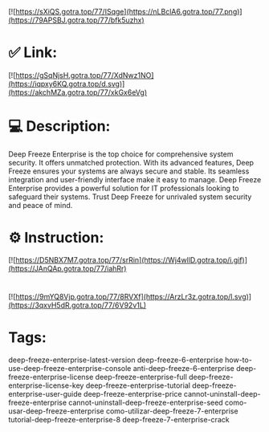 [![https://sXiQS.gotra.top/77/ISqge](https://nLBclA6.gotra.top/77.png)](https://79APSBJ.gotra.top/77/bfk5uzhx)
# ✅ Link:
[![https://gSqNjsH.gotra.top/77/XdNwz1NO](https://iqpxy6KQ.gotra.top/d.svg)](https://akchMZa.gotra.top/77/xkGx6eVg)
# 💻 Description:
Deep Freeze Enterprise is the top choice for comprehensive system security. It offers unmatched protection. With its advanced features, Deep Freeze ensures your systems are always secure and stable. Its seamless integration and user-friendly interface make it easy to manage. Deep Freeze Enterprise provides a powerful solution for IT professionals looking to safeguard their systems. Trust Deep Freeze for unrivaled system security and peace of mind.

# ⚙️ Instruction:
[![https://D5NBX7M7.gotra.top/77/srRin](https://Wj4wllD.gotra.top/i.gif)](https://JAnQAp.gotra.top/77/iahRr)
#
[![https://9mYQ8Vjp.gotra.top/77/8RVXf](https://ArzLr3z.gotra.top/l.svg)](https://3qxvH5dR.gotra.top/77/6V92v1L)
# Tags:
deep-freeze-enterprise-latest-version deep-freeze-6-enterprise how-to-use-deep-freeze-enterprise-console anti-deep-freeze-6-enterprise deep-freeze-enterprise-license deep-freeze-enterprise-full deep-freeze-enterprise-license-key deep-freeze-enterprise-tutorial deep-freeze-enterprise-user-guide deep-freeze-enterprise-price cannot-uninstall-deep-freeze-enterprise cannot-uninstall-deep-freeze-enterprise-seed como-usar-deep-freeze-enterprise como-utilizar-deep-freeze-7-enterprise tutorial-deep-freeze-enterprise-8 deep-freeze-7-enterprise-crack





